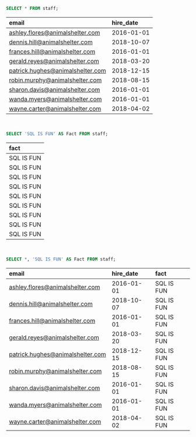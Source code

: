 ```sql
SELECT * FROM staff;
```

| email                            | hire_date  |
| :------------------------------- | :--------- |
| ashley.flores@animalshelter.com  | 2016-01-01 |
| dennis.hill@animalshelter.com    | 2018-10-07 |
| frances.hill@animalshelter.com   | 2016-01-01 |
| gerald.reyes@animalshelter.com   | 2018-03-20 |
| patrick.hughes@animalshelter.com | 2018-12-15 |
| robin.murphy@animalshelter.com   | 2018-08-15 |
| sharon.davis@animalshelter.com   | 2016-01-01 |
| wanda.myers@animalshelter.com    | 2016-01-01 |
| wayne.carter@animalshelter.com   | 2018-04-02 |

<br>

```sql
SELECT 'SQL IS FUN' AS Fact FROM staff;
```

| fact       |
| :--------- |
| SQL IS FUN |
| SQL IS FUN |
| SQL IS FUN |
| SQL IS FUN |
| SQL IS FUN |
| SQL IS FUN |
| SQL IS FUN |
| SQL IS FUN |
| SQL IS FUN |

<br>

```sql
SELECT *, 'SQL IS FUN' AS Fact FROM staff;
```

| email                            | hire_date  | fact       |
| :------------------------------- | :--------- | :--------- |
| ashley.flores@animalshelter.com  | 2016-01-01 | SQL IS FUN |
| dennis.hill@animalshelter.com    | 2018-10-07 | SQL IS FUN |
| frances.hill@animalshelter.com   | 2016-01-01 | SQL IS FUN |
| gerald.reyes@animalshelter.com   | 2018-03-20 | SQL IS FUN |
| patrick.hughes@animalshelter.com | 2018-12-15 | SQL IS FUN |
| robin.murphy@animalshelter.com   | 2018-08-15 | SQL IS FUN |
| sharon.davis@animalshelter.com   | 2016-01-01 | SQL IS FUN |
| wanda.myers@animalshelter.com    | 2016-01-01 | SQL IS FUN |
| wayne.carter@animalshelter.com   | 2018-04-02 | SQL IS FUN |

<br>
